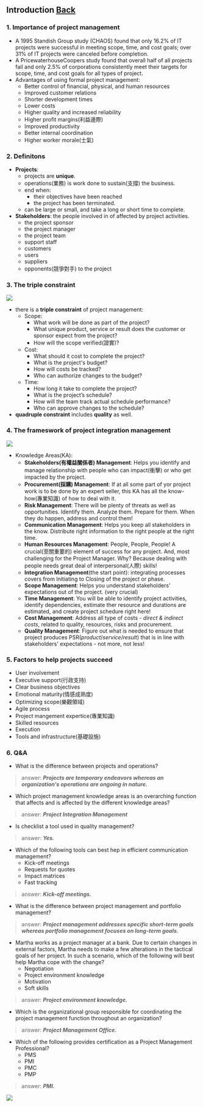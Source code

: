 ## Introduction	[Back](./../projectManagement.md)

### 1. Importance of project management

- A 1995 Standish Group study (CHAOS) found that only 16.2% of IT projects were successful in meeting scope, time, and cost goals; over 31% of IT projects were canceled before completion.
- A PricewaterhouseCoopers study found that overall half of all projects fail and only 2.5% of corporations consistently meet their targets for scope, time, and cost goals for all types of project.
- Advantages of using formal project management:
	- Better control of financial, physical, and human resources
	- Improved customer relations
	- Shorter development times
	- Lower costs
	- Higher quality and increased reliability
	- Higher profit margins(利益邊際)
	- Improved productivity
	- Better internal coordination
	- Higher worker morale(士氣)

### 2. Definitons

- **Projects**: 
    - projects are **unique**.
	- operations(業務) is work done to sustain(支撐) the business.
	- end when: 
		- their objectives have been reached
		- the project has been terminated.
	- can be large or small, and take a long or short time to complete.
- **Stakeholders**: the people involved in of affected by project activities.
	- the project sponsor
	- the project manager
	- the project team
	- support staff
	- customers
	- users
	- suppliers
	- opponents(競爭對手) to the project

### 3. The triple constraint

<img src="./triple_constraint.jpg">

- there is a **triple constraint** of project management:
	- Scope:
		- What work will be done as part of the project?
		- What unique product, service or result does the  customer or sponsor expect from the project?
		- How will the scope verified(證實)?
	- Cost:
		- What should it cost to complete the project?
		- What is the project's budget?
		- How will costs be tracked?
		- Who can authorize changes to the budget?
	- Time:
		- How long it take to complete the project?
		- What is the project’s schedule?
		- How will the team track actual schedule performance?
		- Who can approve changes to the schedule?
- **quadruple constraint** includes **quality** as well.

### 4. The frameswork of project integration management

<img src="./framework.jpg">

- Knowledge Areas(KA):
	- **Stakeholders(有權益關係者) Management**: Helps you identify and manage relationship with people who can impact(衝擊) or who get impacted by the project.
	- **Procurement(採購) Management**: If at all some part of yor project work is to be done by an expert seller, this KA has all the know-how(專業知識) of how to deal with it.
	- **Risk Management**: There will be plenty of threats as well as opportunities. Identify them. Analyze them. Prepare for them. When they do happen, address and control them!
	- **Communication Management**: Helps you keep all stakeholders in the know. Distribute right information to the right people at the right time.
	- **Human Resources Management**: People, People, People! A crucial(至關重要的) element of success for any project. And, most challenging for the Project Manager. Why? Because dealing with people needs great deal of interpersonal(人際) skills!
	- **Integration Management**(the start point): integrating processes covers from Initiating to Closing of the project or phase.
	- **Scope Management**: Helps you understand stakeholders' expectations out of the project. (very crucial)
	- **Time Management**: You will be able to identify project activities, identify dependencies, estimate ther resource and durations are estimated, and create project schedure right here!
	- **Cost Management**: Address all type of costs - *direct & indirect costs*, related to quality, resources, risks and procurement.
	- **Quality Management**: Figure out what is needed to ensure that project produces PSR(*product*/*service*/*result*) that is in line with stakeholders' expectations - not more, not less!

### 5. Factors to help projects succeed

- User involvement
- Executive support(行政支持)
- Clear business objectives
- Emotional maturity(情感成熟度)
- Optimizing scope(樂觀領域)
- Agile process
- Project mangement expertice(專業知識)
- Skilled resources
- Execution
- Tools and infrastructure(基礎設施)

### 6. Q&A

- What is the difference between projects and operations?

> answer: <strong>*Projects are temporary endeavors whereas an organization's operations are ongoing in nature.*</strong>

- Which project management knowledge areas is an overarching function that affects and is affected by the different knowledge areas?

> answer: <strong>*Project Integration Management*</strong>

- Is checklist a tool used in quality management?

> answer: <strong>*Yes.*</strong>

- Which of the following tools can best hep in efficient communication management?
    - Kick-off meetings
    - Requests for quotes
    - Impact matrices
    - Fast tracking

> answer: <strong>*Kick-off meetings.*</strong>

- What is the difference between project management and portfolio management?

> answer: <strong>*Project management addresses specific short-term goals whereas portfolio management focuses on long-term goals.*</strong>

- Martha works as a project manager at a bank. Due to certain changes in external factors, Martha needs to make a few alterations in the tactical goals of her project. In such a scenario, which of the following will best help Martha cope with the change?
    - Negotiation
    - Project environment knowledge
    - Motivation
    - Soft skills

> answer: <strong>*Project environment knowledge.*</strong>

- Which is the organizational group responsible for coordinating the project management function throughout an organization?

> answer: <strong>*Project Management Office.*</strong>

- Which of the following provides certification as a Project Management Professional?
    - PMS
    - PMI
    - PMC
    - PMP

> answer: <strong>*PMI.*</strong>

<a href="http://aleen42.github.io/" target="_blank" ><img src="./../../pic/tail.gif"></a>

